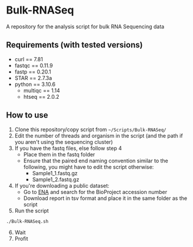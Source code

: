# Bulk-RNASeq
A repository for the analysis script for bulk RNA Sequencing data

## Requirements (with tested versions)
- curl == 7.81
- fastqc == 0.11.9
- fastp == 0.20.1
- STAR == 2.7.3a
- python == 3.10.6
    - multiqc == 1.14
    - htseq == 2.0.2

## How to use
1. Clone this repository/copy script from `~/Scripts/Bulk-RNASeq/`
2. Edit the number of threads and organism in the script (and the path if you aren't using the sequencing cluster)
3. If you have the fastq files, else follow step 4
    - Place them in the fastq folder
    - Ensure that the paired end naming convention similar to the following, you might have to edit the script otherwise: 
        - Sample1_1.fastq.gz
        - Sample1_2.fastq.gz
4. If you're downloading a public dataset: 
    - Go to [ENA](https://www.ebi.ac.uk/ena/browser/) and search for the BioProject accession number
    - Download report in tsv format and place it in the same folder as the script
5. Run the script
```bash 
./Bulk-RNASeq.sh
```
6. Wait
7. Profit
